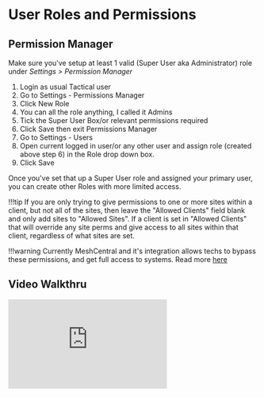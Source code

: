 # User Roles and Permissions

## Permission Manager

Make sure you've setup at least 1 valid (Super User aka Administrator) role under _Settings > Permission Manager_

1. Login as usual Tactical user
2. Go to Settings - Permissions Manager
3. Click New Role
4. You can all the role anything, I called it Admins
5. Tick the Super User Box/or relevant permissions required
6. Click Save then exit Permissions Manager
7. Go to Settings - Users
8. Open current logged in user/or any other user and assign role (created above step 6) in the Role drop down box.
9. Click Save 

Once you've set that up a Super User role and assigned your primary user, you can create other Roles with more limited access.


!!!tip
  If you are only trying to give permissions to one or more sites within a client, but not all of the sites, then leave the "Allowed Clients" field blank and only add sites to "Allowed Sites". If a client is set in "Allowed Clients" that will override any site perms and give access to all sites within that client, regardless of what sites are set.


!!!warning
    Currently MeshCentral and it's integration allows techs to bypass these permissions, and get full access to systems. Read more [here](../mesh_integration.md#security-implications)

## Video Walkthru

<div class="video-wrapper">
  <iframe width="320" height="180" src="https://www.youtube.com/embed/TTPLvgjMgp0" frameborder="0" allowfullscreen></iframe>
</div>
